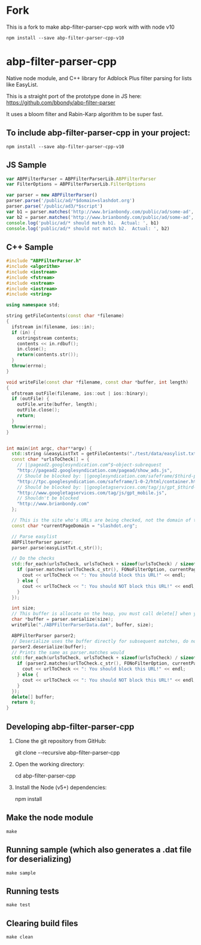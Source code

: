 # Fork

This is a fork to make abp-filter-parser-cpp work with with node v10

```
npm install --save abp-filter-parser-cpp-v10
```

# abp-filter-parser-cpp

Native node module, and C++ library for Adblock Plus filter parsing for lists like EasyList.

This is a straight port of the prototype done in JS here:
https://github.com/bbondy/abp-filter-parser

It uses a bloom filter and Rabin-Karp algorithm to be super fast.

## To include abp-filter-parser-cpp in your project:

```
npm install --save abp-filter-parser-cpp-v10
```

## JS Sample

```javascript
var ABPFilterParser = ABPFilterParserLib.ABPFilterParser
var FilterOptions = ABPFilterParserLib.FilterOptions

var parser = new ABPFilterParser()
parser.parse('/public/ad/*$domain=slashdot.org')
parser.parse('/public/ad3/*$script')
var b1 = parser.matches('http://www.brianbondy.com/public/ad/some-ad', FilterOptions.script, 'slashdot.org')
var b2 = parser.matches('http://www.brianbondy.com/public/ad/some-ad', FilterOptions.script, 'digg.com')
console.log('public/ad/* should match b1.  Actual: ', b1)
console.log('public/ad/* should not match b2.  Actual: ', b2)
```

## C++ Sample

```c++
#include "ABPFilterParser.h"
#include <algorithm>
#include <iostream>
#include <fstream>
#include <sstream>
#include <iostream>
#include <string>

using namespace std;

string getFileContents(const char *filename)
{
  ifstream in(filename, ios::in);
  if (in) {
    ostringstream contents;
    contents << in.rdbuf();
    in.close();
    return(contents.str());
  }
  throw(errno);
}

void writeFile(const char *filename, const char *buffer, int length)
{
  ofstream outFile(filename, ios::out | ios::binary);
  if (outFile) {
    outFile.write(buffer, length);
    outFile.close();
    return;
  }
  throw(errno);
}


int main(int argc, char**argv) {
  std::string &&easyListTxt = getFileContents("./test/data/easylist.txt");
  const char *urlsToCheck[] = {
    // ||pagead2.googlesyndication.com^$~object-subrequest
    "http://pagead2.googlesyndication.com/pagead/show_ads.js",
    // Should be blocked by: ||googlesyndication.com/safeframe/$third-party
    "http://tpc.googlesyndication.com/safeframe/1-0-2/html/container.html",
    // Should be blocked by: ||googletagservices.com/tag/js/gpt_$third-party
    "http://www.googletagservices.com/tag/js/gpt_mobile.js",
    // Shouldn't be blocked
    "http://www.brianbondy.com"
  };

  // This is the site who's URLs are being checked, not the domain of the URL being checked.
  const char *currentPageDomain = "slashdot.org";

  // Parse easylist
  ABPFilterParser parser;
  parser.parse(easyListTxt.c_str());

  // Do the checks
  std::for_each(urlsToCheck, urlsToCheck + sizeof(urlsToCheck) / sizeof(urlsToCheck[0]), [&parser, currentPageDomain](std::string const &urlToCheck) {
    if (parser.matches(urlToCheck.c_str(), FONoFilterOption, currentPageDomain)) {
      cout << urlToCheck << ": You should block this URL!" << endl;
    } else {
      cout << urlToCheck << ": You should NOT block this URL!" << endl;
    }
  });

  int size;
  // This buffer is allocate on the heap, you must call delete[] when you're done using it.
  char *buffer = parser.serialize(size);
  writeFile("./ABPFilterParserData.dat", buffer, size);

  ABPFilterParser parser2;
  // Deserialize uses the buffer directly for subsequent matches, do not free until all matches are done.
  parser2.deserialize(buffer);
  // Prints the same as parser.matches would
  std::for_each(urlsToCheck, urlsToCheck + sizeof(urlsToCheck) / sizeof(urlsToCheck[0]), [&parser2, currentPageDomain](std::string const &urlToCheck) {
    if (parser2.matches(urlToCheck.c_str(), FONoFilterOption, currentPageDomain)) {
      cout << urlToCheck << ": You should block this URL!" << endl;
    } else {
      cout << urlToCheck << ": You should NOT block this URL!" << endl;
    }
  });
  delete[] buffer;
  return 0;
}
```

## Developing abp-filter-parser-cpp

1. Clone the git repository from GitHub:

    git clone --recursive abp-filter-parser-cpp

2. Open the working directory:

    cd abp-filter-parser-cpp

3. Install the Node (v5+) dependencies:

    npm install


## Make the node module

```
make
```

## Running sample (which also generates a .dat file for deserializing)

```
make sample
```

## Running tests

```
make test
```

## Clearing build files
```
make clean
```
